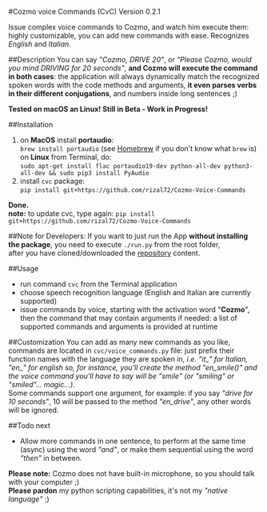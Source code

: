 #Cozmo voice Commands (CvC) Version 0.2.1

Issue complex voice commands to Cozmo, and watch him execute them: highly customizable, you can add new commands with ease.
Recognizes *English* and *Italian*.

##Description
You can say *"Cozmo, DRIVE 20"*, or *"Please Cozmo, would you mind DRIVING for 20 seconds"*, **and Cozmo will execute the command in both cases**: the application will always dynamically match the recognized spoken words with the code methods and arguments, **it even parses verbs in their different conjugations**, and numbers inside long sentences ;)

**Tested on macOS an Linux!
Still in Beta - Work in Progress!**

##Installation
1. on **MacOS** install **portaudio**:  
`brew install portaudio` (see [Homebrew](http://brew.sh/index_it.html) if you don't know what `brew` is)  
on **Linux** from Terminal, do:  
`sudo apt-get install flac portaudio19-dev python-all-dev python3-all-dev && sudo pip3 install PyAudio`
2. install `cvc` package:  
`pip install git+https://github.com/rizal72/Cozmo-Voice-Commands`

**Done.**  
**note:** to update cvc, type again: `pip install git+https://github.com/rizal72/Cozmo-Voice-Commands`

##Note for Developers:
If you want to just run the App **without installing the package**, you need to execute `./run.py` from the root folder,  
after you have cloned/downloaded the [repository](https://github.com/rizal72/Cozmo-Voice-Commands) content.

##Usage
* run command `cvc` from the Terminal application
* choose speech recognition language (English and Italian are currently supported)
* issue commands by voice, starting with the activation word "**Cozmo**", then the command that may contain arguments if needed: a list of supported commands and arguments is provided at runtime

##Customization
You can add as many new commands as you like, commands are located in `cvc/voice_commands.py` file: just prefix their function names with the language they are spoken in, *i.e. "it_" for Italian, "en_" for english so, for instance, you'll create the method "en_smile()" and the voice command you'll have to say will be "smile" (or "smiling" or "smiled"... magic...)*.  
Some commands support one argument, for example: if you say *"drive for 10 seconds"*, 10 will be passed to the method *"en_drive"*, any other words will be ignored.

##Todo next
* Allow more commands in one sentence, to perform at the same time (async) using the word *"and"*, or make them sequential using the word *"then"* in between.   

**Please note:** Cozmo does not have built-in microphone, so you should talk with your computer ;)  
**Please pardon** my python scripting capabilities, it's not my *"native language"* ;)
